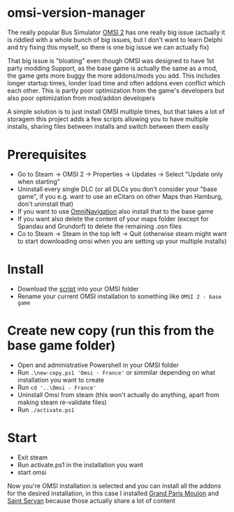# omsi-version-manager

The really popular Bus Simulator [OMSI 2](https://store.steampowered.com/app/252530/OMSI_2_Steam_Edition/) has one really big issue 
(actually it is riddled with a whole bunch of big issues, but I don't want to learn Delphi and try fixing this myself, so there is one big issue we can actually fix)

That big issue is "bloating" even though OMSI was designed to have 1st party modding Support, as the base game is actually the same as a mod, the game gets more buggy the more addons/mods you add. This includes longer startup times, londer load time and often addons even conflict which each other. This is partly poor optimization from the
game's developers but also poor optimization from mod/addon developers

A simple solution is to just install OMSI multiple times, but that takes a lot of storagem this project adds a few scripts allowing you to have multiple installs, sharing files between installs and switch between them easily

# Prerequisites
- Go to Steam -> OMSI 2 -> Properties -> Updates -> Select "Update only when starting"
- Uninstall every single DLC (or all DLCs you don't consider your "base game", if you e.g. want to use an eCitaro on other Maps than Hamburg, don't uninstall that) 
 - If you want to use [OmniNavigation](https://store.steampowered.com/app/1471521/OMSI_2_Addon_OmniNavigation/) also install that to the base game
- If you want also delete the content of your maps folder (except for Spandau and Grundorf) to delete the remaining .osn files
- Co to Steam -> Steam in the top left -> Quit (otherwise steam might want to start downloading omsi when you are setting up your multiple installs)

# Install
- Download the [script](https://raw.githubusercontent.com/DRSchlaubi/omsi-version-manager/main/LICENSE) into your OMSI folder
- Rename your current OMSI installation to something like `OMSI 2 - base game`

# Create new copy (run this from the base game folder)
- Open and administrative Powershell in your OMSI folder
- Run `.\new-copy.ps1 'Omsi - France'` or simmilar depending on what installation you want to create
- Run `cd '..\Omsi - France'`
- Uninstall Omsi from steam (this won't actually do anything, apart from making steam re-validate files)
- Run `./activate.ps1`

# Start
- Exit steam
- Run activate.ps1 in the installation you want
- start omsi

Now you're OMSI installation is selected and you can install all the addons for the desired installation, in this case I installed [Grand Paris Moulon](https://store.steampowered.com/app/1475580/OMSI_2_Addon_Grand_ParisMoulon/) 
and [Saint Servan](https://store.steampowered.com/app/1475580/OMSI_2_Addon_Grand_ParisMoulon/) because those actually share a lot of content